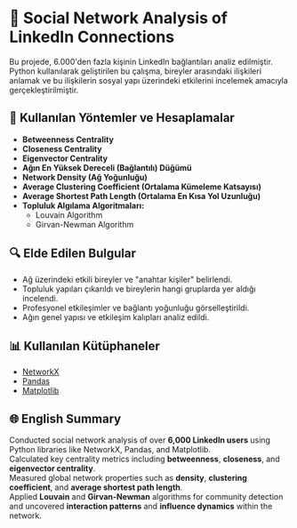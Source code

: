 # 👥 Social Network Analysis of LinkedIn Connections

Bu projede, 6.000'den fazla kişinin LinkedIn bağlantıları analiz edilmiştir. Python kullanılarak geliştirilen bu çalışma, bireyler arasındaki ilişkileri anlamak ve bu ilişkilerin sosyal yapı üzerindeki etkilerini incelemek amacıyla gerçekleştirilmiştir.

## 🧠 Kullanılan Yöntemler ve Hesaplamalar

- **Betweenness Centrality**
- **Closeness Centrality**
- **Eigenvector Centrality**
- **Ağın En Yüksek Dereceli (Bağlantılı) Düğümü**
- **Network Density (Ağ Yoğunluğu)**
- **Average Clustering Coefficient (Ortalama Kümeleme Katsayısı)**
- **Average Shortest Path Length (Ortalama En Kısa Yol Uzunluğu)**
- **Topluluk Algılama Algoritmaları:**
  - Louvain Algorithm
  - Girvan-Newman Algorithm

## 🔍 Elde Edilen Bulgular

- Ağ üzerindeki etkili bireyler ve "anahtar kişiler" belirlendi.
- Topluluk yapıları çıkarıldı ve bireylerin hangi gruplarda yer aldığı incelendi.
- Profesyonel etkileşimler ve bağlantı yoğunluğu görselleştirildi.
- Ağın genel yapısı ve etkileşim kalıpları analiz edildi.

## 📊 Kullanılan Kütüphaneler

- [NetworkX](https://networkx.org/)
- [Pandas](https://pandas.pydata.org/)
- [Matplotlib](https://matplotlib.org/)

## 🌐 English Summary

Conducted social network analysis of over **6,000 LinkedIn users** using Python libraries like NetworkX, Pandas, and Matplotlib.  
Calculated key centrality metrics including **betweenness**, **closeness**, and **eigenvector centrality**.  
Measured global network properties such as **density**, **clustering coefficient**, and **average shortest path length**.  
Applied **Louvain** and **Girvan-Newman** algorithms for community detection and uncovered **interaction patterns** and **influence dynamics** within the network.

